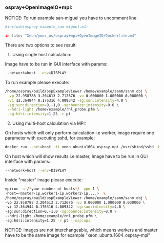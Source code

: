 ### ospray+OpenImageIO+mpi:
NOTICE: To run example san-miguel you have to uncomment line:
```bash
#include(ospray-example_san-miguel.m4)
```
```bash
in file: "Xeon/your_os/ospray+mpi+OpenImageIO/Dockerfile.m4"
```
There are two options to see result:
1. Using single host calculation:

  Image have to be run in GUI interface with params:
  ```bash
  --network=host --env=DISPLAY
  ```
  To run example please execute:
```bash
/home/ospray/build/ospExampleViewer /home/example/sanm/sanm.obj \
 -vp 22.958788 3.204613 2.712676 -vu 0.000000 1.000000 0.000000 \
 -vi 12.364944 0.176316 4.009342 -sg:sun:intensity=4.0 \
 -sg:sun:direction=0,-1,0 -sg:bounce:intensity=0.0 \
 --hdri-light /home/example/rnl_probe.pfm \
 -sg:hdri:intensity=1.25 -r pt
```
2. Using multi-host calculation via MPI:

  On hosts which will only perform calculation i.e worker, image require one parameter with executing sshd, for example:
  ```bash
docker run --net=host -it xeon_ubuntu1604_ospray-mpi /usr/sbind/sshd -D
  ```
  On host which will show results i.e master,
  Image have to be run in GUI interface with params:
  ```bash
  --network=host --env=DISPLAY
  ```
  Inside "master" image please execute:
  ```bash
mpirun -n /*your number of hosts*/ -ppn 1 \
-host=<master-ip,worker1-ip,worker2-ip,...>  \
/home/ospray/build/ospExampleViewer /home/example/sanm/sanm.obj \
 -vp 22.958788 3.204613 2.712676 -vu 0.000000 1.000000 0.000000 \
 -vi 12.364944 0.176316 4.009342 -sg:sun:intensity=4.0 \
 -sg:sun:direction=0,-1,0 -sg:bounce:intensity=0.0 \
 --hdri-light /home/example/rnl_probe.pfm \
 -sg:hdri:intensity=1.25 -r pt --osp:mpi
  ```
  NOTICE: Images are not interchangeable, which means workers and master have to be the same image for example "xeon_ubuntu1604_ospray-mpi"
